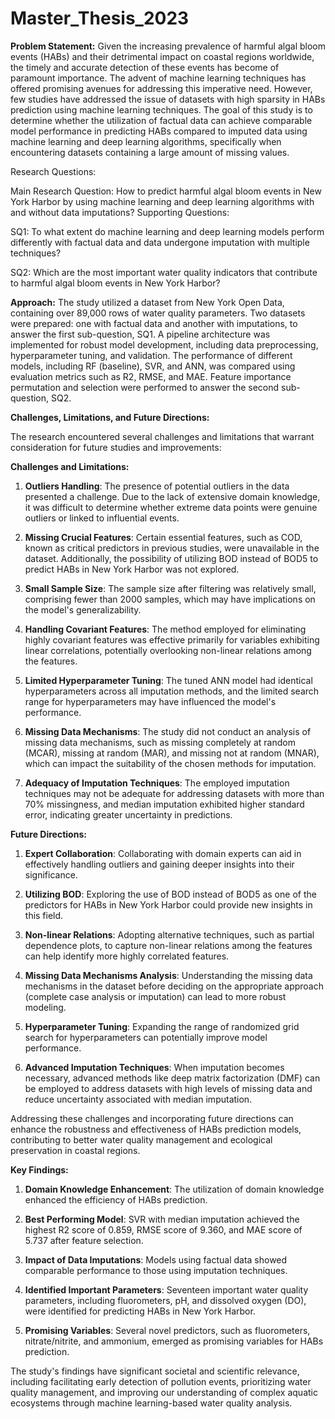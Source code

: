 # Master_Thesis_2023
**Problem Statement:**
Given the increasing prevalence of harmful algal bloom events (HABs) and their detrimental impact on coastal regions worldwide, the timely and accurate detection of these events has become of paramount importance. The advent of machine learning techniques has offered promising avenues for addressing this imperative need. However, few studies have addressed the issue of datasets with high sparsity in HABs prediction using machine learning techniques. The goal of this study is to determine whether the utilization of factual data can achieve comparable model performance in predicting HABs compared to imputed data using machine learning and deep learning algorithms, specifically when encountering datasets containing a large amount of missing values.

Research Questions:

Main Research Question: How to predict harmful algal bloom events in New York Harbor by using machine learning and deep learning algorithms with and without data imputations?
Supporting Questions:

SQ1: To what extent do machine learning and deep learning models perform differently with factual data and data undergone imputation with multiple techniques?

SQ2: Which are the most important water quality indicators that contribute to harmful algal bloom events in New York Harbor?

**Approach:**
The study utilized a dataset from New York Open Data, containing over 89,000 rows of water quality parameters. Two datasets were prepared: one with factual data and another with imputations, to answer the first sub-question, SQ1. A pipeline architecture was implemented for robust model development, including data preprocessing, hyperparameter tuning, and validation. The performance of different models, including RF (baseline), SVR, and ANN, was compared using evaluation metrics such as R2, RMSE, and MAE. Feature importance permutation and selection were performed to answer the second sub-question, SQ2.


**Challenges, Limitations, and Future Directions:**

The research encountered several challenges and limitations that warrant consideration for future studies and improvements:

**Challenges and Limitations:**

1. **Outliers Handling**: The presence of potential outliers in the data presented a challenge. Due to the lack of extensive domain knowledge, it was difficult to determine whether extreme data points were genuine outliers or linked to influential events.

2. **Missing Crucial Features**: Certain essential features, such as COD, known as critical predictors in previous studies, were unavailable in the dataset. Additionally, the possibility of utilizing BOD instead of BOD5 to predict HABs in New York Harbor was not explored.

3. **Small Sample Size**: The sample size after filtering was relatively small, comprising fewer than 2000 samples, which may have implications on the model's generalizability.

4. **Handling Covariant Features**: The method employed for eliminating highly covariant features was effective primarily for variables exhibiting linear correlations, potentially overlooking non-linear relations among the features.

5. **Limited Hyperparameter Tuning**: The tuned ANN model had identical hyperparameters across all imputation methods, and the limited search range for hyperparameters may have influenced the model's performance.

6. **Missing Data Mechanisms**: The study did not conduct an analysis of missing data mechanisms, such as missing completely at random (MCAR), missing at random (MAR), and missing not at random (MNAR), which can impact the suitability of the chosen methods for imputation.

7. **Adequacy of Imputation Techniques**: The employed imputation techniques may not be adequate for addressing datasets with more than 70% missingness, and median imputation exhibited higher standard error, indicating greater uncertainty in predictions.

**Future Directions:**

1. **Expert Collaboration**: Collaborating with domain experts can aid in effectively handling outliers and gaining deeper insights into their significance.

2. **Utilizing BOD**: Exploring the use of BOD instead of BOD5 as one of the predictors for HABs in New York Harbor could provide new insights in this field.

3. **Non-linear Relations**: Adopting alternative techniques, such as partial dependence plots, to capture non-linear relations among the features can help identify more highly correlated features.

4. **Missing Data Mechanisms Analysis**: Understanding the missing data mechanisms in the dataset before deciding on the appropriate approach (complete case analysis or imputation) can lead to more robust modeling.

5. **Hyperparameter Tuning**: Expanding the range of randomized grid search for hyperparameters can potentially improve model performance.

6. **Advanced Imputation Techniques**: When imputation becomes necessary, advanced methods like deep matrix factorization (DMF) can be employed to address datasets with high levels of missing data and reduce uncertainty associated with median imputation.

Addressing these challenges and incorporating future directions can enhance the robustness and effectiveness of HABs prediction models, contributing to better water quality management and ecological preservation in coastal regions.

**Key Findings:**

1. **Domain Knowledge Enhancement**: The utilization of domain knowledge enhanced the efficiency of HABs prediction.

2. **Best Performing Model**: SVR with median imputation achieved the highest R2 score of 0.859, RMSE score of 9.360, and MAE score of 5.737 after feature selection.

3. **Impact of Data Imputations**: Models using factual data showed comparable performance to those using imputation techniques.

4. **Identified Important Parameters**: Seventeen important water quality parameters, including fluorometers, pH, and dissolved oxygen (DO), were identified for predicting HABs in New York Harbor.

5. **Promising Variables**: Several novel predictors, such as fluorometers, nitrate/nitrite, and ammonium, emerged as promising variables for HABs prediction.


The study's findings have significant societal and scientific relevance, including facilitating early detection of pollution events, prioritizing water quality management, and improving our understanding of complex aquatic ecosystems through machine learning-based water quality analysis.
